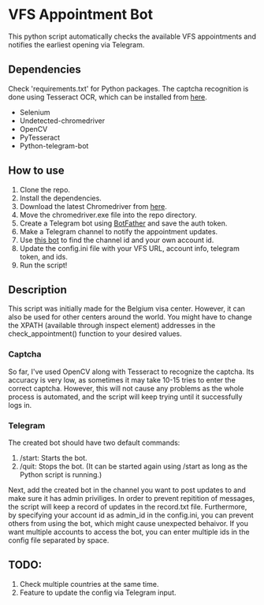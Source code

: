 
 # VFS Appointment Bot
This python script automatically checks the available VFS appointments and notifies the earliest opening via Telegram.

## Dependencies
Check 'requirements.txt' for Python packages.
The captcha recognition is done using Tesseract OCR, which can be installed from [here](https://github.com/tesseract-ocr/tesseract).

- Selenium
- Undetected-chromedriver
- OpenCV
- PyTesseract
- Python-telegram-bot

## How to use
1. Clone the repo.
2. Install the dependencies. 
3. Download the latest Chromedriver from [here](https://chromedriver.chromium.org/).
4. Move the chromedriver.exe file into the repo directory. 
5. Create a Telegram bot using [BotFather](https://t.me/BotFather) and save the auth token.
6. Make a Telegram channel to notify the appointment updates. 
7. Use [this bot](https://t.me/username_to_id_bot) to find the channel id and your own account id.
8. Update the config.ini file with your VFS URL, account info, telegram token, and ids.
9. Run the script!  

## Description
This script was initially made for the Belgium visa center. However, it can also be used for other centers around the world. You might have to change the XPATH (available through inspect element) addresses in the check_appointment() function to your desired values.

### Captcha
So far, I've used OpenCV along with Tesseract to recognize the captcha. Its accuracy is very low, as sometimes it may take 10-15 tries to enter the correct captcha. However, this will not cause any problems as the whole process is automated, and the script will keep trying until it successfully logs in.

### Telegram 
The created bot should have two default commands:
1. /start: Starts the bot.
2. /quit: Stops the bot. (It can be started again using /start as long as the Python script is running.)

Next, add the created bot in the channel you want to post updates to and make sure it has admin priviliges. In order to prevent repitition of messages, the script will keep a record of updates in the record.txt file. Furthermore, by specifying your account id as admin_id in the config.ini, you can prevent others from using the bot, which might cause unexpected behaivor. If you want multiple accounts to access the bot, you can enter multiple ids in the config file separated by space. 

## TODO:
1. Check multiple countries at the same time.
2. Feature to update the config via Telegram input.
